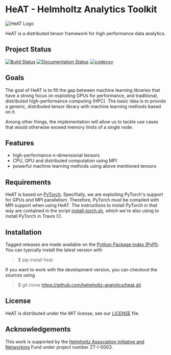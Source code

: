 HeAT - Helmholtz Analytics Toolkit
==================================

![HeAT Logo](doc/images/logo_HeAT.png)

HeAT is a distributed tensor framework for high performance data analytics.

Project Status
--------------

[![Build Status](https://travis-ci.com/helmholtz-analytics/heat.svg?branch=master)](https://travis-ci.com/helmholtz-analytics/heat)
[![Documentation Status](https://readthedocs.org/projects/heat/badge/?version=latest)](https://heat.readthedocs.io/en/latest/?badge=latest)
[![codecov](https://codecov.io/gh/helmholtz-analytics/heat/branch/master/graph/badge.svg)](https://codecov.io/gh/helmholtz-analytics/heat)

Goals
-----

The goal of HeAT is to fill the gap between machine learning libraries that have
a strong focus on exploiting GPUs for performance, and traditional, distributed
high-performance computing (HPC). The basic idea is to provide a generic,
distributed tensor library with machine learning methods based on it.

Among other things, the implementation will allow us to tackle use cases that
would otherwise exceed memory limits of a single node.

Features
--------

  * high-performance n-dimensional tensors
  * CPU, GPU and distributed computation using MPI
  * powerful machine learning methods using above mentioned tensors

Requirements
------------

HeAT is based on [PyTorch](https://pytorch.org/). Specifially, we are exploiting
PyTorch's support for GPUs *and* MPI parallelism. Therefore, PyTorch must be
compiled with MPI support when using HeAT. The instructions to install PyTorch
in that way are contained in the script
[install-torch.sh](install-torch.sh),
which we're also using to install PyTorch in Travis CI.

Installation
------------

Tagged releases are made available on the
[Python Package Index (PyPI)](https://pypi.org/project/heat/). You can typically
install the latest version with

> $ pip install heat

If you want to work with the development version, you can checkout the sources using

> $ git clone https://github.com/helmholtz-analytics/heat.git

License
-------

HeAT is distributed under the MIT license, see our
[LICENSE](LICENSE) file.

Acknowledgements
----------------

This work is supported by the [Helmholtz Association Initiative and
Networking](https://www.helmholtz.de/en/about_us/the_association/initiating_and_networking/)
Fund under project number ZT-I-0003.
